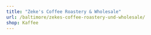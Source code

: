 ```yaml
---
title: "Zeke's Coffee Roastery & Wholesale"
url: /baltimore/zekes-coffee-roastery-und-wholesale/
shop: Kaffee
---
```

